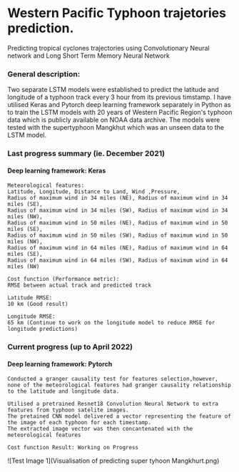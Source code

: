 # Western Pacific Typhoon trajetories prediction. 

Predicting tropical cyclones trajectories using Convolutionary Neural network and Long Short Term Memory Neural Network 


### General description: 

Two separate LSTM models were established to predict the latitude and longitude of a typhoon track every 3 hour from its previous timstamp. I have utilised Keras and Pytorch deep learning framework separately in Python as to train the LSTM models with 20 years of Western Pacific Region's typhoon data which is publicly available on NOAA data archive. The models were tested with the supertyphoon Mangkhut which was an unseen data to the LSTM model.


### Last progress summary (ie. December 2021)
#### Deep learning framework: Keras
```
Meteorological features: 
Latitude, Longitude, Distance to Land, Wind ,Pressure, 
Radius of maximum wind in 34 miles (NE), Radius of maximum wind in 34 miles (SE), 
Radius of maximum wind in 34 miles (SW), Radius of maximum wind in 34 miles (NW), 
Radius of maximum wind in 50 miles (NE), Radius of maximum wind in 50 miles (SE), 
Radius of maximum wind in 50 miles (SW), Radius of maximum wind in 50 miles (NW), 
Radius of maximum wind in 64 miles (NE), Radius of maximum wind in 64 miles (SE), 
Radius of maximum wind in 64 miles (SW), Radius of maximum wind in 64 miles (NW) 

Cost function (Performance metric): 
RMSE between actual track and predicted track

Latitude RMSE: 
10 km (Good result)

Longitude RMSE: 
65 km (Continue to work on the longitude model to reduce RMSE for longitude predictions)
```

### Current progress (up to April 2022)
#### Deep learning framework: Pytorch
```
Conducted a granger causality test for features selection,however, 
none of the meteorological features had granger causality relationship to the latitude and longitude data. 

Utilised a pretrained Resnet18 Convolution Neural Network to extra features from typhoon satelite images. 
The pretained CNN model delivered a vector representing the feature of the image of each typhoon for each timestamp. 
The extracted image vector was then concantenated with the meteorological features 

Cost function Result: Working on Progress 

```

![Test Image 1](Visualisation of predicting super tyhoon Mangkhurt.png)
